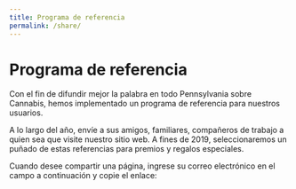 ```yaml
---
title: Programa de referencia
permalink: /share/
---
```




# Programa de referencia

Con el fin de difundir mejor la palabra en todo Pennsylvania sobre Cannabis, hemos implementado un programa de referencia para nuestros usuarios.

A lo largo del año, envíe a sus amigos, familiares, compañeros de trabajo a quien sea que visite nuestro sitio web. A fines de 2019, seleccionaremos un puñado de estas referencias para premios y regalos especiales.

Cuando desee compartir una página, ingrese su correo electrónico en el campo a continuación y copie el enlace:

<Referral />



<Ads />
